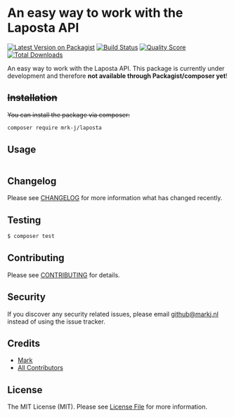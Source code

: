 # An easy way to work with the Laposta API

[![Latest Version on Packagist](https://img.shields.io/packagist/v/mrk-j/laposta.svg?style=flat-square)](https://packagist.org/packages/mrk-j/laposta)
[![Build Status](https://img.shields.io/travis/mrk-j/laposta/master.svg?style=flat-square)](https://travis-ci.org/mrk-j/laposta)
[![Quality Score](https://img.shields.io/scrutinizer/g/mrk-j/laposta.svg?style=flat-square)](https://scrutinizer-ci.com/g/mrk-j/laposta)
[![Total Downloads](https://img.shields.io/packagist/dt/mrk-j/laposta.svg?style=flat-square)](https://packagist.org/packages/mrk-j/laposta)

An easy way to work with the Laposta API. This package is currently under development and therefore **not available through Packagist/composer yet**!

## ~~Installation~~
~~You can install the package via composer:~~

```bash
composer require mrk-j/laposta
```

## Usage

``` php
```

## Changelog

Please see [CHANGELOG](CHANGELOG.md) for more information what has changed recently.

## Testing

``` bash
$ composer test
```

## Contributing

Please see [CONTRIBUTING](CONTRIBUTING.md) for details.

## Security

If you discover any security related issues, please email github@markj.nl instead of using the issue tracker.

## Credits

- [Mark](https://github.com/mrk-j)
- [All Contributors](../../contributors)

## License

The MIT License (MIT). Please see [License File](LICENSE.md) for more information.
